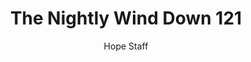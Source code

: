 ---
image: /assets/img/nwd/121_nwd_psalm_30_5_b_nlt.png
title: The Nightly Wind Down 121
number: 121
categories:
  - The Nightly Wind Down
author: Hope Staff
notes: The Nightly Wind Down 121
embed: >-
  EMBED_GOES_HERE
transcript: >-
  SOME LINES OF TEXT START HERE
---